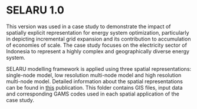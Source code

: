 # SELARU 1.0

This version was used in a case study to demonstrate the impact of spatially explicit representation for energy system optimization, particularly in depicting incremental grid expansion and its contribution to accumulation of economies of scale. The case study focuses on the electricity sector of Indonesia to represent a highly complex and geographically diverse energy system. 

SELARU modelling framework is applied using three spatial representations: single-node model, low resolution multi-node model and high resolution multi-node model. Detailed information about the spatial representations can be found in [this](https://doi.org/10.31219/osf.io/aw4bd) publication. This folder contains GIS files, input data and corresponding GAMS codes used in each spatial application of the case study. 
